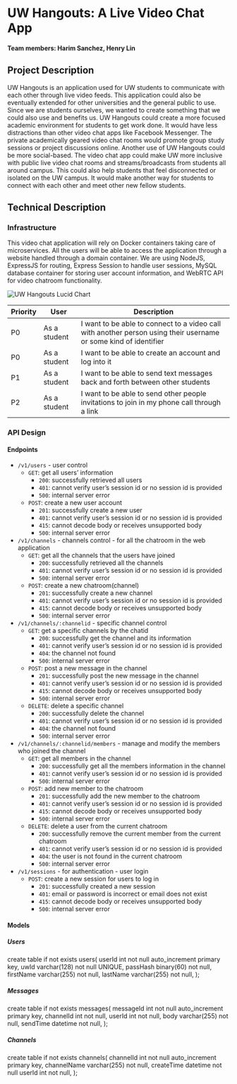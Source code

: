 # UW Hangouts: A Live Video Chat App
#### Team members: Harim Sanchez, Henry Lin

## Project Description

UW Hangouts is an application used for UW students to communicate with each other through live video feeds. This application could also be eventually extended for other universities and the general public to use. Since we are students ourselves, we wanted to create something that we could also use and benefits us. UW Hangouts could create a more focused academic environment for students to get work done. It would have less distractions than other video chat apps like Facebook Messenger. The private academically geared video chat rooms would promote group study sessions or project discussions online. Another use of UW Hangouts could be more social-based. The video chat app could make UW more inclusive with public live video chat rooms and streams/broadcasts from students all around campus. This could also help students that feel disconnected or isolated on the UW campus. It would make another way for students to connect with each other and meet other new fellow students.

## Technical Description

### Infrastructure

This video chat application will rely on Docker containers taking care of microservices. All the users will be able to access the application through a website handled through a domain container. We are using NodeJS, ExpressJS for routing, Express Session to handle user sessions, MySQL database container for storing user account information, and WebRTC API for video chatroom functionality.

![UW Hangouts Lucid Chart](https://i.imgur.com/UeODIY3.png)

| Priority | User | Description |
| ----------- | -------- | ------------------ |
| P0 | As a student | I want to be able to connect to a video call with another person using their username or some kind of identifier |
| P0 | As a student | I want to be able to create an account and log into it |
| P1 | As a student | I want to be able to send text messages back and forth between other students |
| P2 | As a student | I want to be able to send other people invitations to join in my phone call through a link |




### API Design

#### Endpoints
* `/v1/users` - user control 
	* `GET`: get all users’ information
		* `200`: successfully retrieved all users
		* `401`: cannot verify user’s session id or no session id is provided
		* `500`: internal server error
	* `POST`: create a new user account
		* `201`: successfully create a new user
		* `401`: cannot verify user’s session id or no session id is provided
		* `415`: cannot decode body or receives unsupported body
		* `500`: internal server error
* `/v1/channels` - channels control - for all the chatroom in the web application
	* `GET`: get all the channels that the users have joined
		* `200`: successfully retrieved all the channels
		* `401`: cannot verify user’s session id or no session id is provided
		* `500`: internal server error
	* `POST`: create a new chatroom(channel)
		* `201`: successfully create a new channel 
		* `401`: cannot verify user’s session id or no session id is provided
		* `415`: cannot decode body or receives unsupported body
		* `500`: internal server error
* `/v1/channels/:channelid` - specific channel control
	* `GET`: get a specific channels by the chatid
		* `200`: successfully get the channel and its information 
		* `401`: cannot verify user’s session id or no session id is provided
		* `404`: the channel not found
		* `500`: internal server error
	* `POST`: post a new message in the channel
		* `201`: successfully post the new message in the channel
		* `401`: cannot verify user’s session id or no session id is provided
		* `415`: cannot decode body or receives unsupported body
		* `500`: internal server error
	* `DELETE`: delete a specific channel 
		* `200`: successfully delete the channel
		* `401`: cannot verify user’s session id or no session id is provided
		* `404`: the channel not found
		* `500`: internal server error
* `/v1/channels/:channelid/members` - manage and modify the members who joined the channel
	* `GET`: get all members in the channel
		* `200`: successfully get all the members information in the channel
		* `401`: cannot verify user’s session id or no session id is provided
		* `500`: internal server error
	* `POST`: add new member to the chatroom
		* `201`: successfully add the new member to the chatroom
		* `401`: cannot verify user’s session id or no session id is provided
		* `415`: cannot decode body or receives unsupported body
		* `500`: internal server error
	* `DELETE`: delete a user from the current chatroom
		* `200`: successfully remove the current member from the current chatroom
		* `401`: cannot verify user’s session id or no session id is provided
		* `404`: the user is not found in the current chatroom
		* `500`: internal server error
* `/v1/sessions` -  for authentication - user login
	* `POST`: create a new session for users to log in 
		* `201`: successfully created a new session
		* `401`: email or password is incorrect or email does not exist
		* `415`: cannot decode body or receives unsupported body
		* `500`: internal server error



#### Models

##### Users
create table if not exists users(
	userId int not null auto_increment primary key,
	uwId varchar(128) not null UNIQUE,
	passHash binary(60) not null,
	firstName varchar(255) not null,
lastName varchar(255) not null,
);

##### Messages
create table if not exists messages(
	messageId int not null auto_increment primary key,
	channelId int not null,
userId int not null,
	body varchar(255) not null,
	sendTime datetime not null,
);

##### Channels
create table if not exists channels(
	channelId int not null auto_increment primary key,
	channelName varchar(255) not null,
createTime datetime not null
	userId int not null,
);
